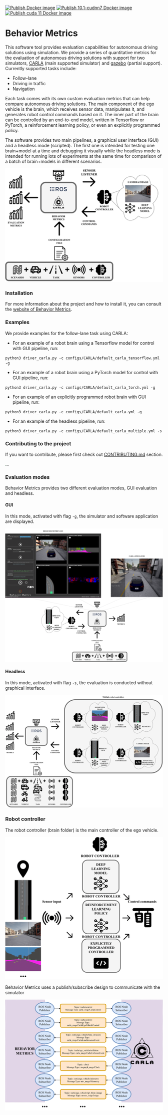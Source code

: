 [![Publish Docker image](https://github.com/JdeRobot/BehaviorMetrics/actions/workflows/main.yml/badge.svg)](https://github.com/JdeRobot/BehaviorMetrics/actions/workflows/main.yml)
[![Publish 10.1-cudnn7 Docker image](https://github.com/JdeRobot/BehaviorMetrics/actions/workflows/generate_docker_10_1_cudnn7.yml/badge.svg)](https://github.com/JdeRobot/BehaviorMetrics/actions/workflows/generate_docker_10_1_cudnn7.yml)
[![Publish cuda 11 Docker image](https://github.com/JdeRobot/BehaviorMetrics/actions/workflows/generate_docker_cuda_11.yml/badge.svg)](https://github.com/JdeRobot/BehaviorMetrics/actions/workflows/generate_docker_cuda_11.yml)
# Behavior Metrics

This software tool provides evaluation capabilities for autonomous driving solutions using simulation. 
We provide a series of quantitative metrics for the evaluation of autonomous driving solutions with support for two simulators, [CARLA](https://carla.org/) (main supported simulator) and [gazebo](https://gazebosim.org/home) (partial support).
Currently supported tasks include:

* Follow-lane
* Driving in traffic
* Navigation

Each task comes with its own custom evaluation metrics that can help compare autonomous driving solutions.
The main component of the ego vehicle is the brain, which receives sensor data, manipulates it, and generates robot control commands based on it. 
The inner part of the brain can be controlled by an end-to-end model, written in Tensorflow or PyTorch, a reinforcement learning policy, or even an explicitly programmed policy.

The software provides two main pipelines, a graphical user interface (GUI) and a headless mode (scripted). 
The first one is intended for testing one brain+model at a time and debugging it visually while the headless mode is intended for running lots of experiments at the same time for comparison of a batch of brain+models in different scenarios.


![alt text](./assets/behavior_metrics_paper_behavior_metrics_full_architecture.png)


### Installation

For more information about the project and how to install it, you can consult the [website of Behavior Metrics](https://jderobot.github.io/BehaviorMetrics/). 

### Examples

We provide examples for the follow-lane task using CARLA:

* For an example of a robot brain using a Tensorflow model for control with GUI pipeline, run:

```
python3 driver_carla.py -c configs/CARLA/default_carla_tensorflow.yml -g
```

* For an example of a robot brain using a PyTorch model for control with GUI pipeline, run:

```
python3 driver_carla.py -c configs/CARLA/default_carla_torch.yml -g
```

* For an example of an explicitly programmed robot brain with GUI pipeline, run:

```
python3 driver_carla.py -c configs/CARLA/default_carla.yml -g
```

* For an example of the headless pipeline, run:

```
python3 driver_carla.py -c configs/CARLA/default_carla_multiple.yml -s
```

### Contributing to the project

If you want to contribute, please first check out [CONTRIBUTING.md](CONTRIBUTING.md) section.

<img src="https://jderobot.github.io/assets/images/projects/neural_behavior/autonomous.jpeg" alt="config" style="zoom:20%;" />

### Evaluation modes

Behavior Metrics provides two different evaluation modes, GUI evaluation and headless.

#### GUI

In this mode, activated with flag `-g`, the simulator and software application are displayed.

![alt text](./assets/behavior_metrics_paper_behavior_metrics_gui.png)

#### Headless

In this mode, activated with flag `-s`, the evaluation is conducted without graphical interface.

![alt text](./assets/behavior_metrics_paper_headless.png)

### Robot controller

The robot controller (brain folder) is the main controller of the ego vehicle.

![alt text](./assets/behavior_metrics_paper_robot_controller.png)

Behavior Metrics uses a publish/subscribe design to communicate with the simulator

![alt text](./assets/behavior_metrics_publish_subscribe.png)
